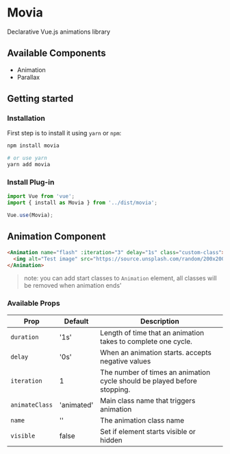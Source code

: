 # Movia

Declarative Vue.js animations library

## Available Components

* Animation
* Parallax

## Getting started

### Installation

First step is to install it using `yarn` or `npm`:

```bash
npm install movia

# or use yarn
yarn add movia
```

### Install Plug-in

```js
import Vue from 'vue';
import { install as Movia } from '../dist/movia';

Vue.use(Movia);
```

## Animation Component

```html
<Animation name="flash" :iteration="3" delay="1s" class="custom-class">
  <img alt="Test image" src="https://source.unsplash.com/random/200x200">
</Animation>
```

> note: you can add start classes to `Animation` element, all classes will be removed when animation ends'

### Available Props

|Prop          |Default|Description|
|--------------|-------|-----------|
|`duration`    |'1s'   |Length of time that an animation takes to complete one cycle.|
|`delay`       |'0s'   |When an animation starts. accepts negative values |
|`iteration`   |1      |The number of times an animation cycle should be played before stopping.|
|`animateClass`|'animated'|Main class name that triggers animation|
|`name`        |''     |The animation class name|
|`visible`     |false  |Set if element starts visible or hidden|
